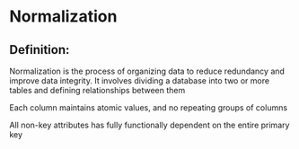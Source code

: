 # Normalization

## Definition:

 Normalization is the process of organizing data to reduce redundancy and improve data integrity. It involves dividing a database into two or more tables and defining relationships between them

Each column maintains atomic values, and no repeating groups of columns

All non-key attributes has fully functionally dependent on the entire primary key
